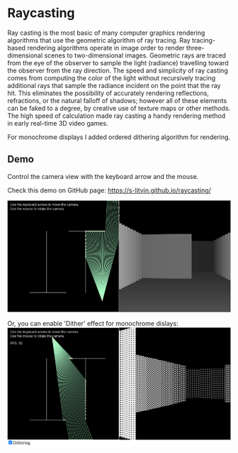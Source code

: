 # Raycasting

Ray casting is the most basic of many computer graphics rendering algorithms that use the geometric algorithm of ray tracing. Ray tracing-based rendering algorithms operate in image order to render three-dimensional scenes to two-dimensional images. Geometric rays are traced from the eye of the observer to sample the light (radiance) travelling toward the observer from the ray direction. The speed and simplicity of ray casting comes from computing the color of the light without recursively tracing additional rays that sample the radiance incident on the point that the ray hit. This eliminates the possibility of accurately rendering reflections, refractions, or the natural falloff of shadows; however all of these elements can be faked to a degree, by creative use of texture maps or other methods. The high speed of calculation made ray casting a handy rendering method in early real-time 3D video games.

For monochrome displays I added ordered dithering algorithm for rendering.

## Demo
Control the camera view with the keyboard arrow and the mouse.

Check this demo on GitHub page: https://s-litvin.github.io/raycasting/

![alt text](https://raw.githubusercontent.com/s-litvin/raycasting/master/preview.png)

Or, you can enable 'Dither' effect for monochrome dislays:
![alt text](https://raw.githubusercontent.com/s-litvin/raycasting/master/preview2.png)
